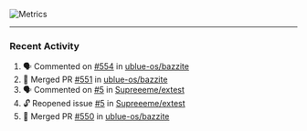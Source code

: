 ![Metrics](https://metrics.lecoq.io/KyleGospo?template=classic&base=header%2C%20activity%2C%20community%2C%20repositories%2C%20metadata&base.indepth=false&base.hireable=false&base.skip=false&config.timezone=America%2FLos_Angeles)

---
### Recent Activity
<!--START_SECTION:activity-->
1. 🗣 Commented on [#554](https://github.com/ublue-os/bazzite/issues/554#issuecomment-1813742186) in [ublue-os/bazzite](https://github.com/ublue-os/bazzite)
2. 🎉 Merged PR [#551](https://github.com/ublue-os/bazzite/pull/551) in [ublue-os/bazzite](https://github.com/ublue-os/bazzite)
3. 🗣 Commented on [#5](https://github.com/Supreeeme/extest/issues/5#issuecomment-1812938886) in [Supreeeme/extest](https://github.com/Supreeeme/extest)
4. 🔓 Reopened issue [#5](https://github.com/Supreeeme/extest/issues/5) in [Supreeeme/extest](https://github.com/Supreeeme/extest)
5. 🎉 Merged PR [#550](https://github.com/ublue-os/bazzite/pull/550) in [ublue-os/bazzite](https://github.com/ublue-os/bazzite)
<!--END_SECTION:activity-->
